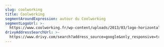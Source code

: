 ```yaml
---
slug: coolworking
title: Coolworking
segmentAroundExpression: autour du Coolworking
segmentLogoUrl: >-
  https://www.coolworking.fr/wp-content/uploads/2013/03/logo-horizontal-fr-400x69.png
drivyAddressSearchUrl: >-
  https://www.drivy.com/search?address_source=google&only_responsive=true&country_scope=FR&latitude=44.8435491&longitude=-0.57340099999999&page=1&address=9+Rue+de+Cond%C3%A9%2C+Bordeaux%2C+France&city_display_name=Bordeaux
---
```

